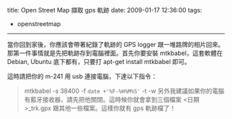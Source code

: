 title: Open Street Map 擷取 gps 軌跡
date: 2009-01-17 12:36:00
tags: 
- openstreetmap
---

當你回到家後，你應該會帶著紀錄了軌跡的 GPS logger 跟一堆路牌的相片回來。那第一件事情就是先把軌跡存到電腦裡面。首先你要安裝 mtkbabel，這套軟體在 Debian, Ubuntu 底下都有，只要打 apt-get install mtkbabel 即可。

這時請把你的 m-241 用 usb 連接電腦，下達以下指令：
> mtkbabel -s 38400 -f `date +'%F-%H%M%S'` -t -w
另外我建議如果你的電腦有藍牙接收器，請先把他關閉。這時候你就會拿到三個檔案 &lt;日期&gt;_trk.gpx 跟其他一些檔案。這樣你就有 gps 軌跡檔了！